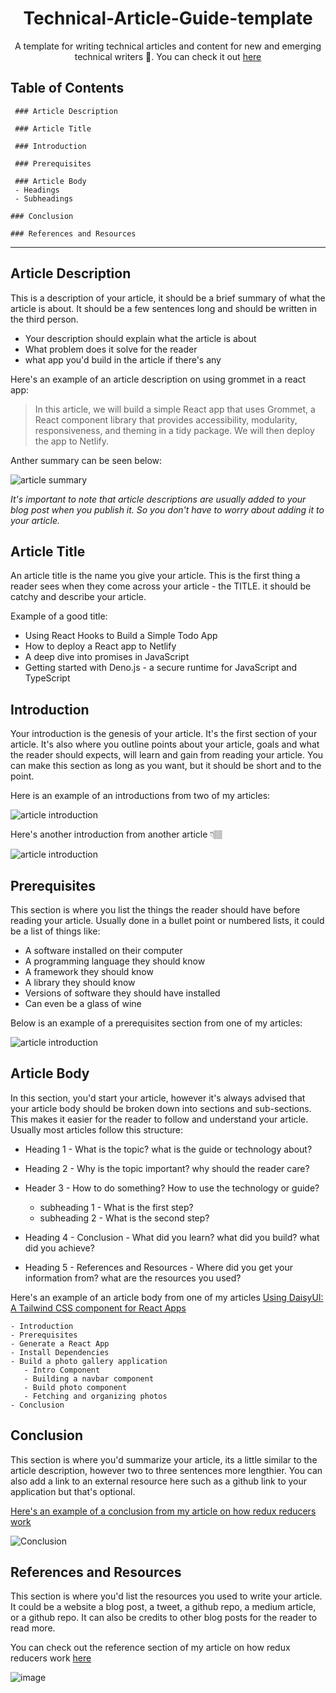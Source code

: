 <div align="center">

#  Technical-Article-Guide-template
A template for writing technical articles and content for new and emerging technical writers 🥑. You can check it out [here](ARTICLE-TEMPLATE.md) <br />

</div>

## Table of Contents

```
 ### Article Description 

 ### Article Title 

 ### Introduction 

 ### Prerequisites

 ### Article Body
 - Headings 
 - Subheadings
  
### Conclusion

### References and Resources
```

---

## Article Description

This is a description of your article, it should be a brief summary of what the article is about. It should be a few sentences long and should be written in the third person.

- Your description should explain what the article is about
- What problem does it solve for the reader
- what app you'd build in the article if there's any

Here's an example of an article description on using grommet in a react app:

> In this article, we will build a simple React app that uses Grommet, a React component library that provides accessibility, modularity, responsiveness, and theming in a tidy package. We will then deploy the app to Netlify.

Anther summary can be seen below:

![article summary](img/article-description.png)

*It's important to note that article descriptions are usually added to your blog post when you publish it. So you don't have to worry about adding it to your article.*

## Article Title

An article title is the name you give your article. This is the first thing a reader sees when they come across your article - the TITLE. it should be catchy and describe your article. 

Example of a good title:

- Using React Hooks to Build a Simple Todo App
- How to deploy a React app to Netlify
- A deep dive into promises in JavaScript
- Getting started with Deno.js - a secure runtime for JavaScript and TypeScript

## Introduction

Your introduction is the genesis of your article. It's the first section of your article. It's also where you outline points about your article, goals and what the reader should expects, will learn and gain from reading your article.
You can make this section as long as you want, but it should be short and to the point.

Here is an example of an introductions from two of my articles:

![article introduction](img/article-summary.png)

Here's another introduction from another article 👇🏽

![article introduction](img/intro.png)


## Prerequisites

This section is where you list the things the reader should have before reading your article. Usually done in a bullet point or numbered lists, it could be a list of things like:  

- A software installed on their computer 
- A programming language they should know
- A framework they should know
- A library they should know
- Versions of software they should have installed
- Can even be a glass of wine 

Below is an example of a prerequisites section from one of my articles:

![article introduction](img/prerequisites.png)

## Article Body

In this section, you'd start your article, however it's always advised that your article body should be broken down into sections and sub-sections. This makes it easier for the reader to follow and understand your article.
Usually most articles follow this structure:

- Heading 1 - What is the topic? what is the guide or technology about?

- Heading 2 - Why is the topic important? why should the reader care?
  
- Header 3 - How to do something? How to use the technology or guide?
  - subheading 1 - What is the first step?
  - subheading 2 - What is the second step? 
- Heading 4 - Conclusion - What did you learn? what did you build? what did you achieve?
  
- Heading 5 - References and Resources - Where did you get your information from? what are the resources you used?

Here's an example of an article body from one of my articles 
[Using DaisyUI: A Tailwind CSS component for React Apps](https://blog.logrocket.com/daisyui-tailwind-components-react-apps/)

```
- Introduction
- Prerequisites
- Generate a React App
- Install Dependencies
- Build a photo gallery application 
   - Intro Component
   - Building a navbar component
   - Build photo component
   - Fetching and organizing photos
- Conclusion
```

## Conclusion 

This section is where you'd summarize your article, its a little similar to the article description, however two to three sentences more lengthier. You can also add a link to an external resource here such as a github link to your application but that's optional. 

[Here's an example of a conclusion from my article on how redux reducers work ](https://www.smashingmagazine.com/2020/12/how-redux-reducers-work/)

![Conclusion](img/conclusion.png)

## References and Resources

This section is where you'd list the resources you used to write your article. It could be a website a blog post, a tweet, a github repo, a medium article, or a github repo. It can also be credits to other blog posts for the reader to read more. 

You can check out the reference section of my article on how redux reducers work [here](https://www.smashingmagazine.com/2020/12/how-redux-reducers-work/#resources)

![image](img/resources.png)